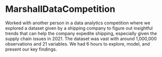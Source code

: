# MarshallDataCompetition

Worked with another person in a data analytics competition where we explored a dataset given by a shipping company to figure out insightful trends that can help the company expedite shipping, especially given the supply chain issues in 2021. 
The dataset was vast with around 1,000,000 observations and 21 variables. We had 6 hours to explore, model, and present our key findings. 
